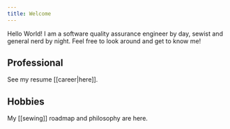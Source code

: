```yaml
---
title: Welcome
---
```

Hello World! I am a software quality assurance engineer by day, sewist and general nerd by night. Feel free to look around and get to know me!

## Professional

See my resume [[career|here]]. 

## Hobbies

My [[sewing]] roadmap and philosophy are here.